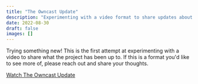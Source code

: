 ```yaml
---
title: "The Owncast Update"
description: "Experimenting with a video format to share updates about Owncast."
date: 2022-08-30
draft: false
images: []
---
```


Trying something new! This is the first attempt at experimenting with a video to share what the project has been up to.
If this is a format you'd like to see more of, please reach out and share your thoughts.

[Watch The Owncast Update](https://videos.owncast.online/v/8SRM75skkGRxUCcSLLNWha)
